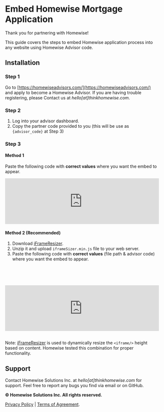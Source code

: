 # Embed Homewise Mortgage Application
Thank you for partnering with Homewise!

This guide covers the steps to embed Homewise application process into any website using Homewise Advisor code.

## Installation

### Step 1
Go to [https://homewiseadvisors.com/](https://homewiseadvisors.com/) and apply to become a Homewise Advisor. 
If you are having trouble registering, please Contact us at *hello[at]thinkhomewise.com*.

### Step 2
1. Log into your advisor dashboard.
2. Copy the partner code provided to you (this will be use as `{advisor_code}` at Step 3)

### Step 3
#### Method 1
Paste the following code with **correct values** where you want the embed to appear.

<pre>
<iframe id="homewise" src="https://my.thinkhomewise.com/advisor/<b>{advisor_code}</b>/embed" frameborder="0" border="0"></iframe>
</pre>

#### Method 2 (Recommended)
1. Download [iFrameResizer](../files/iframeSizer.min.js.zip).
2. Unzip it and upload `iframeSizer.min.js` file to your web server.
3. Paste the following code with **correct values** (file path & advisor code) where you want the embed to appear.

<pre>
<script src="https://yourdomain.com/path/to/iframeResizer.min.js"></script>
<style>iframe { width: 1px; min-width: 100%; }</style>
<iframe id="homewise" src="https://my.thinkhomewise.com/advisor/{advisor_code}/embed" frameborder="0" border="0"></iframe>
<script>iFrameResize({ heightCalculationMethod: 'max', resizeFrom: 'child' }, '#homewise');</script>
</pre>

Note: [iFrameResizer](https://github.com/davidjbradshaw/iframe-resizer) is used to dynamically resize 
the `<iframe/>` height based on content. Homewise tested this combination for proper functionality. 
   
## Support
Contact Homewise Solutions Inc. at *hello[at]thinkhomewise.com* for support. Feel free to report any bugs you find via 
email or on GitHub.

**© Homewise Solutions Inc. All rights reserved.**

[Privacy Policy](https://thinkhomewise.com/page/privacy) | [Terms of Agreement](https://thinkhomewise.com/page/terms).
